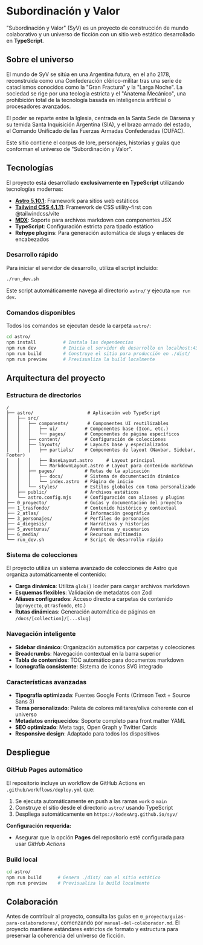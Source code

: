 # Subordinación y Valor

"Subordinación y Valor" (SyV) es un proyecto de construcción de mundo colaborativo y un universo de ficción con un sitio web estático desarrollado en **TypeScript**.

## Sobre el universo

El mundo de SyV se sitúa en una Argentina futura, en el año 2178, reconstruida como una Confederación clérico-militar tras una serie de cataclismos conocidos como la "Gran Fractura" y la "Larga Noche". La sociedad se rige por una teología estricta y el "Anatema Mecánico", una prohibición total de la tecnología basada en inteligencia artificial o procesadores avanzados.

El poder se reparte entre la Iglesia, centrada en la Santa Sede de Dársena y su temida Santa Inquisición Argentina (SIA), y el brazo armado del estado, el Comando Unificado de las Fuerzas Armadas Confederadas (CUFAC).

Este sitio contiene el corpus de lore, personajes, historias y guías que conforman el universo de "Subordinación y Valor".

## Tecnologías

El proyecto está desarrollado **exclusivamente en TypeScript** utilizando tecnologías modernas:

- **[Astro 5.10.1](https://astro.build)**: Framework para sitios web estáticos
- **[Tailwind CSS 4.1.11](https://tailwindcss.com)**: Framework de CSS utility-first con @tailwindcss/vite
- **[MDX](https://mdxjs.com)**: Soporte para archivos markdown con componentes JSX
- **TypeScript**: Configuración estricta para tipado estático
- **Rehype plugins**: Para generación automática de slugs y enlaces de encabezados

### Desarrollo rápido

Para iniciar el servidor de desarrollo, utiliza el script incluido:

```bash
./run_dev.sh
```

Este script automáticamente navega al directorio `astro/` y ejecuta `npm run dev`.

### Comandos disponibles

Todos los comandos se ejecutan desde la carpeta `astro/`:

```bash
cd astro/
npm install          # Instala las dependencias
npm run dev          # Inicia el servidor de desarrollo en localhost:4321
npm run build        # Construye el sitio para producción en ./dist/
npm run preview      # Previsualiza la build localmente
```

## Arquitectura del proyecto

### Estructura de directorios

```
/
├── astro/                    # Aplicación web TypeScript
│   ├── src/
│   │   ├── components/       # Componentes UI reutilizables
│   │   │   ├── ui/          # Componentes base (Icon, etc.)
│   │   │   └── pages/       # Componentes de página específicos
│   │   ├── content/         # Configuración de colecciones
│   │   ├── layouts/         # Layouts base y especializados
│   │   │   ├── partials/    # Componentes de layout (Navbar, Sidebar, Footer)
│   │   │   ├── BaseLayout.astro     # Layout principal
│   │   │   └── MarkdownLayout.astro # Layout para contenido markdown
│   │   ├── pages/           # Rutas de la aplicación
│   │   │   ├── docs/        # Sistema de documentación dinámico
│   │   │   └── index.astro  # Página de inicio
│   │   └── styles/          # Estilos globales con tema personalizado
│   ├── public/              # Archivos estáticos
│   └── astro.config.mjs     # Configuración con aliases y plugins
├── 0_proyecto/              # Guías y documentación del proyecto
├── 1_trasfondo/             # Contenido histórico y contextual
├── 2_atlas/                 # Información geográfica
├── 3_personajes/            # Perfiles de personajes
├── 4_diegesis/              # Narrativas y historias
├── 5_aventuras/             # Aventuras y escenarios
├── 6_media/                 # Recursos multimedia
└── run_dev.sh               # Script de desarrollo rápido
```

### Sistema de colecciones

El proyecto utiliza un sistema avanzado de colecciones de Astro que organiza automáticamente el contenido:

- **Carga dinámica**: Utiliza `glob()` loader para cargar archivos markdown
- **Esquemas flexibles**: Validación de metadatos con Zod
- **Aliases configurados**: Acceso directo a carpetas de contenido (`@proyecto`, `@trasfondo`, etc.)
- **Rutas dinámicas**: Generación automática de páginas en `/docs/[collection]/[...slug]`

### Navegación inteligente

- **Sidebar dinámico**: Organización automática por carpetas y colecciones
- **Breadcrumbs**: Navegación contextual en la barra superior
- **Tabla de contenidos**: TOC automático para documentos markdown
- **Iconografía consistente**: Sistema de iconos SVG integrado

### Características avanzadas

- **Tipografía optimizada**: Fuentes Google Fonts (Crimson Text + Source Sans 3)
- **Tema personalizado**: Paleta de colores militares/oliva coherente con el universo
- **Metadatos enriquecidos**: Soporte completo para front matter YAML
- **SEO optimizado**: Meta tags, Open Graph y Twitter Cards
- **Responsive design**: Adaptado para todos los dispositivos

## Despliegue

### GitHub Pages automático

El repositorio incluye un workflow de GitHub Actions en `.github/workflows/deploy.yml` que:

1. Se ejecuta automáticamente en push a las ramas `work` o `main`
2. Construye el sitio desde el directorio `astro/` usando TypeScript
3. Despliega automáticamente en `https://kodexArg.github.io/syv/`

**Configuración requerida:**
- Asegurar que la opción **Pages** del repositorio esté configurada para usar *GitHub Actions*

### Build local

```bash
cd astro/
npm run build      # Genera ./dist/ con el sitio estático
npm run preview    # Previsualiza la build localmente
```

## Colaboración

Antes de contribuir al proyecto, consulta las guías en `0_proyecto/guias-para-colaboradores/`, comenzando por `manual-del-colaborador.md`. El proyecto mantiene estándares estrictos de formato y estructura para preservar la coherencia del universo de ficción.

